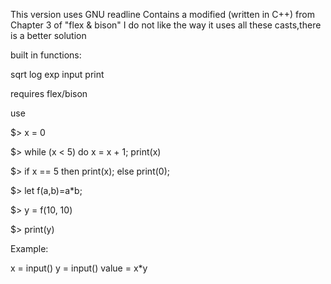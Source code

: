 This version uses GNU readline
Contains a modified (written in C++) from
Chapter 3 of "flex & bison"
I do not like the way it uses all these casts,there is a better solution

built in functions:

sqrt
log
exp
input
print

requires flex/bison 

use

$> x = 0

$> while (x < 5) do x = x + 1; print(x)

$> if x == 5 then print(x); else print(0);

$> let f(a,b)=a*b;

$> y = f(10, 10)

$> print(y)

Example:

x = input()
y = input()
value = x*y


